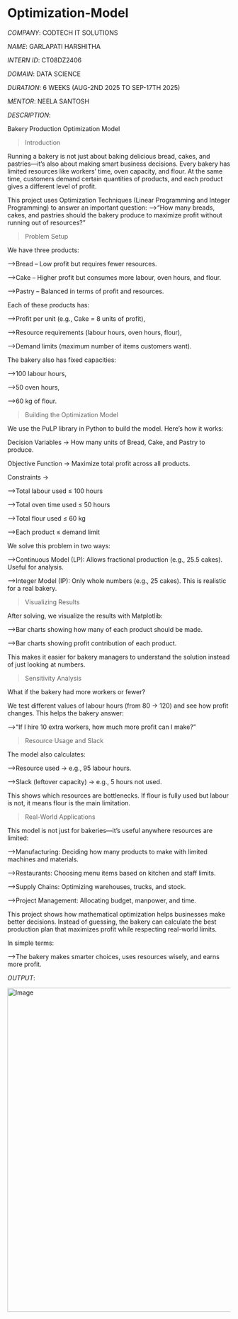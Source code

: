 # Optimization-Model

*COMPANY*: CODTECH IT SOLUTIONS

*NAME*: GARLAPATI HARSHITHA

*INTERN ID*: CT08DZ2406

*DOMAIN*: DATA SCIENCE

*DURATION*: 6 WEEKS (AUG-2ND 2025 TO SEP-17TH 2025)

*MENTOR*: NEELA SANTOSH

*DESCRIPTION*: 

Bakery Production Optimization Model

>Introduction

Running a bakery is not just about baking delicious bread, cakes, and pastries—it’s also about making smart business decisions. Every bakery has limited resources like workers’ time, oven capacity, and flour. At the same time, customers demand certain quantities of products, and each product gives a different level of profit.

This project uses Optimization Techniques (Linear Programming and Integer Programming) to answer an important question:
-->“How many breads, cakes, and pastries should the bakery produce to maximize profit without running out of resources?”


>Problem Setup

We have three products:

-->Bread – Low profit but requires fewer resources.

-->Cake – Higher profit but consumes more labour, oven hours, and flour.

-->Pastry – Balanced in terms of profit and resources.

Each of these products has:

-->Profit per unit (e.g., Cake = 8 units of profit),

-->Resource requirements (labour hours, oven hours, flour),

-->Demand limits (maximum number of items customers want).

The bakery also has fixed capacities:

-->100 labour hours,

-->50 oven hours,

-->60 kg of flour.


>Building the Optimization Model

We use the PuLP library in Python to build the model. Here’s how it works:

Decision Variables → How many units of Bread, Cake, and Pastry to produce.

Objective Function → Maximize total profit across all products.


Constraints →

-->Total labour used ≤ 100 hours

-->Total oven time used ≤ 50 hours

-->Total flour used ≤ 60 kg

-->Each product ≤ demand limit

We solve this problem in two ways:

-->Continuous Model (LP): Allows fractional production (e.g., 25.5 cakes). Useful for analysis.

-->Integer Model (IP): Only whole numbers (e.g., 25 cakes). This is realistic for a real bakery.


>Visualizing Results

After solving, we visualize the results with Matplotlib:

-->Bar charts showing how many of each product should be made.

-->Bar charts showing profit contribution of each product.

This makes it easier for bakery managers to understand the solution instead of just looking at numbers.


>Sensitivity Analysis

What if the bakery had more workers or fewer?

We test different values of labour hours (from 80 → 120) and see how profit changes. This helps the bakery answer:

-->“If I hire 10 extra workers, how much more profit can I make?”


>Resource Usage and Slack

The model also calculates:

-->Resource used → e.g., 95 labour hours.

-->Slack (leftover capacity) → e.g., 5 hours not used.

This shows which resources are bottlenecks. If flour is fully used but labour is not, it means flour is the main limitation.


>Real-World Applications

This model is not just for bakeries—it’s useful anywhere resources are limited:

-->Manufacturing: Deciding how many products to make with limited machines and materials.

-->Restaurants: Choosing menu items based on kitchen and staff limits.

-->Supply Chains: Optimizing warehouses, trucks, and stock.

-->Project Management: Allocating budget, manpower, and time.


This project shows how mathematical optimization helps businesses make better decisions. Instead of guessing, the bakery can calculate the best production plan that maximizes profit while respecting real-world limits.

In simple terms:

-->The bakery makes smarter choices, uses resources wisely, and earns more profit.


*OUTPUT*:

<img width="1840" height="732" alt="Image" src="https://github.com/user-attachments/assets/8259c05e-aa5d-4ea1-b6b6-7fc153a23d20" />
